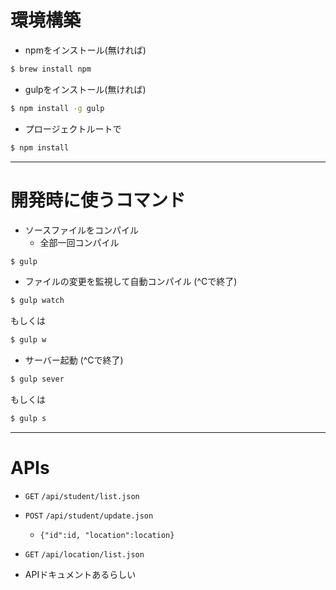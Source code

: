 # 環境構築

- npmをインストール(無ければ)

```sh
$ brew install npm
```

- gulpをインストール(無ければ)

```sh
$ npm install -g gulp
```

- プロージェクトルートで

```sh
$ npm install
```

---

# 開発時に使うコマンド
- ソースファイルをコンパイル
  - 全部一回コンパイル

```sh
$ gulp
```

  - ファイルの変更を監視して自動コンパイル (\^Cで終了)

```sh
$ gulp watch
```

  もしくは

```sh
$ gulp w
```

  - サーバー起動 (\^Cで終了)

```sh
$ gulp sever
```

  もしくは

```sh
$ gulp s
```

---

# APIs

- `GET` `/api/student/list.json`
- `POST` `/api/student/update.json`
  - `{"id":id, "location":location}`
- `GET` `/api/location/list.json`

- APIドキュメントあるらしい

